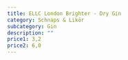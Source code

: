 ```yaml
---
title: ELLC London Brighter - Dry Gin
category: Schnaps & Likör
subcategory: Gin
description: ""
price1: 3,2
price2: 6,0
---
```

